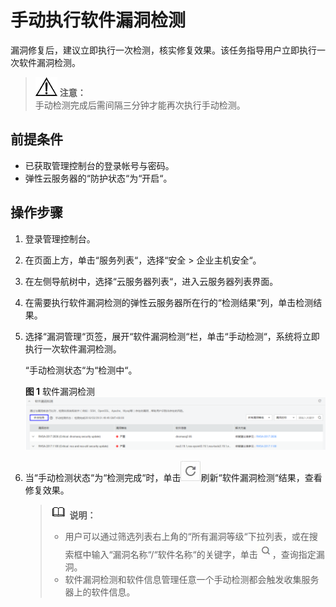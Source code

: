 # 手动执行软件漏洞检测<a name="ZH-CN_TOPIC_0113390704"></a>

漏洞修复后，建议立即执行一次检测，核实修复效果。该任务指导用户立即执行一次软件漏洞检测。

>![](public_sys-resources/icon-notice.gif) **注意：**   
>手动检测完成后需间隔三分钟才能再次执行手动检测。  

## 前提条件<a name="section24877176"></a>

-   已获取管理控制台的登录帐号与密码。
-   弹性云服务器的“防护状态“为“开启“。

## 操作步骤<a name="section59618157164358"></a>

1.  登录管理控制台。
2.  在页面上方，单击“服务列表“，选择“安全  \>  企业主机安全“。
3.  在左侧导航树中，选择“云服务器列表“，进入云服务器列表界面。
4.  在需要执行软件漏洞检测的弹性云服务器所在行的“检测结果“列，单击检测结果。
5.  选择“漏洞管理“页签，展开“软件漏洞检测“栏，单击“手动检测“，系统将立即执行一次软件漏洞检测。

    “手动检测状态“为“检测中“。

    **图 1**  软件漏洞检测<a name="fig15581831164512"></a>  
    ![](figures/软件漏洞检测.png "软件漏洞检测")

6.  当“手动检测状态“为“检测完成“时，单击![](figures/刷新图标.jpg)刷新“软件漏洞检测“结果，查看修复效果。

    >![](public_sys-resources/icon-note.gif) **说明：**   
    >-   用户可以通过筛选列表右上角的“所有漏洞等级“下拉列表，或在搜索框中输入“漏洞名称“/“软件名称“的关键字，单击![](figures/查找图标.jpg)，查询指定漏洞。  
    >-   软件漏洞检测和软件信息管理任意一个手动检测都会触发收集服务器上的软件信息。  


